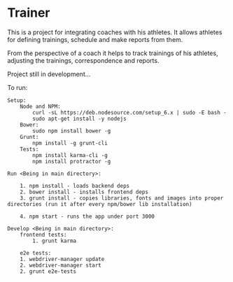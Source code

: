 # Trainer

This is a project for integrating coaches with his athletes. It allows athletes for defining trainings, schedule and make reports from them.

From the perspective of a coach it helps to track trainings of his athletes, adjusting the trainings, correspondence and reports.

Project still in development...

To run:

    Setup:
        Node and NPM:	
            curl -sL https://deb.nodesource.com/setup_6.x | sudo -E bash -
            sudo apt-get install -y nodejs
        Bower:
            sudo npm install bower -g
        Grunt:
            npm install -g grunt-cli
        Tests:
            npm install karma-cli -g
            npm install protractor -g

    Run <Being in main directory>:
        
        1. npm install - loads backend deps
        2. bower install - installs frontend deps
        3. grunt install - copies libraries, fonts and images into proper directories (run it after every npm/bower lib installation)

        4. npm start - runs the app under port 3000

    Develop <Being in main directory>:
        frontend tests:
            1. grunt karma
        
        e2e tests:
        1. webdriver-manager update
        2. webdriver-manager start
        2. grunt e2e-tests
